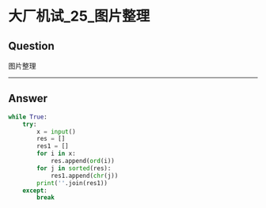 # 大厂机试_25_图片整理


## Question
图片整理

----

## Answer
```python
while True:
    try:
        x = input()
        res = []
        res1 = []
        for i in x:
            res.append(ord(i))
        for j in sorted(res):
            res1.append(chr(j))
        print(''.join(res1))
    except:
        break
```